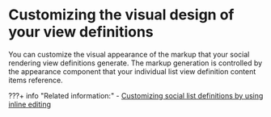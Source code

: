 # Customizing the visual design of your view definitions

You can customize the visual appearance of the markup that your social rendering view definitions generate. The markup generation is controlled by the appearance component that your individual list view definition content items reference.

<!--
-   **[Customizing the markup generation](../social/soc_rendr_cust_markup_genrtn.md)**  
You create the visual designs for your social rendering view definitions by using social rendering appearance components. Social rendering appearance components are implemented as  HCL Web Content Manager Personalization components. Personalization components that you use with social rendering must wrap a Digital Data Connector \(DDC\) for HCL Portal selection rule.
-   **[Using the business card](../social/soc_rendr_use_biz_card.md)**  
You can integrate the business card and online status in a list of social objects by using live text micro format.
-   **[Customizing the CSS styles of social lists](../social/soc_rendr_custom_css_styles.md)**  
The lists of social objects rely on the availability of several CSS class definitions in the wp\_social\_rendering\_85 theme module. -->


???+ info "Related information:"
    - [Customizing social list definitions by using inline editing](../customizing_visualdesign/soc_rendr_use_biz_card.md)

